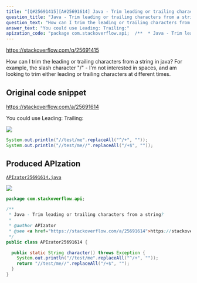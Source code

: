 ```yaml
---
title: "[Q#25691415][A#25691614] Java - Trim leading or trailing characters from a string?"
question_title: "Java - Trim leading or trailing characters from a string?"
question_text: "How can I trim the leading or trailing characters from a string in java? For example, the slash character \"/\" - I'm not interested in spaces, and am looking to trim either leading or trailing characters at different times."
answer_text: "You could use Leading: Trailing:"
apization_code: "package com.stackoverflow.api;  /**  * Java - Trim leading or trailing characters from a string?  *  * @author APIzator  * @see <a href=\"https://stackoverflow.com/a/25691614\">https://stackoverflow.com/a/25691614</a>  */ public class APIzator25691614 {    public static String character() throws Exception {     System.out.println(\"//test/me\".replaceAll(\"^/+\", \"\"));     return \"//test/me//\".replaceAll(\"/+$\", \"\");   } }"
---
```


https://stackoverflow.com/q/25691415

How can I trim the leading or trailing characters from a string in java?
For example, the slash character &quot;/&quot; - I&#x27;m not interested in spaces, and am looking to trim either leading or trailing characters at different times.



## Original code snippet

https://stackoverflow.com/a/25691614

You could use
Leading:
Trailing:

<div class="code-logo"><img src="/stackoverflow.png" /></div>

```java
System.out.println("//test/me".replaceAll("^/+", ""));
System.out.println("//test/me//".replaceAll("/+$", ""));
```

## Produced APIzation

[`APIzator25691614.java`](https://github.com/pasqualesalza/apization-temp-data/raw/master/search/APIzator25691614.java)

<div class="code-logo"><img src="/apizator.png" /></div>

```java
package com.stackoverflow.api;

/**
 * Java - Trim leading or trailing characters from a string?
 *
 * @author APIzator
 * @see <a href="https://stackoverflow.com/a/25691614">https://stackoverflow.com/a/25691614</a>
 */
public class APIzator25691614 {

  public static String character() throws Exception {
    System.out.println("//test/me".replaceAll("^/+", ""));
    return "//test/me//".replaceAll("/+$", "");
  }
}

```